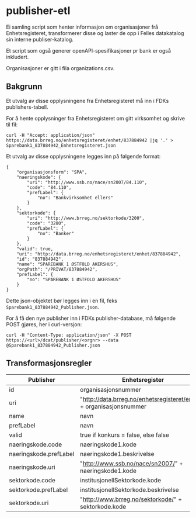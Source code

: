 # publisher-etl

Ei samling script som henter informasjon om organisasjoner frå Enhetsregisteret, transformerer disse og laster de opp i Felles datakatalog sin interne publiser-katalog.

Et script som også generer openAPI-spesifikasjoner pr bank er også inkludert.

Organisasjoner er gitt i fila organizations.csv.

## Bakgrunn

Et utvalg av disse opplysningene fra Enhetsregisteret må inn i FDKs publishers-tabell.

For å hente opplysninger fra Enhetsregisteret om gitt virksomhet og skrive til fil:

```
curl -H "Accept: application/json"  https://data.brreg.no/enhetsregisteret/enhet/837884942 |jq '.' > Sparebank1_837884942_Enhetsregisteret.json
```

Et utvalg av disse opplysningene legges inn på følgende format:

```
{
    "organisasjonsform": "SPA",
    "naeringskode": {
        "uri": "http://www.ssb.no/nace/sn2007/84.110",
        "code": "84.110",
        "prefLabel": {
            "no": "Bankvirksomhet ellers"
        }
    },
    "sektorkode": {
        "uri": "http://www.brreg.no/sektorkode/3200",
        "code": "3200",
        "prefLabel": {
            "no": "Banker"
        }
    },
    "valid": true,
    "uri": "http://data.brreg.no/enhetsregisteret/enhet/837884942",
    "id": "837884942",
    "name": "SPAREBANK 1 ØSTFOLD AKERSHUS",
    "orgPath": "/PRIVAT/837884942",
    "prefLabel": {
        "no": "SPAREBANK 1 ØSTFOLD AKERSHUS"
    }
}
```

Dette json-objektet bør legges inn i en fil, feks `Sparebank1_837884942_Publisher.json`.

For å få den nye publisher inn i FDKs publisher-database, må følgende POST gjøres, her i curl-versjon:

```
curl -H "Content-Type: application/json" -X POST https://<url>/dcat/publisher/<orgnr> --data @Sparebank1_837884942_Publisher.json
```

## Transformasjonsregler

Publisher              | Enhetsregister
---------------------- | ----------------------------------------------------------------------
id                     | organisasjonsnummer
uri                    | "<http://data.brreg.no/enhetsregisteret/enhet/>" + organisasjonsnummer
name                   | navn
prefLabel              | navn
valid                  | true if konkurs = false, else false
naeringskode.code      | naeringskode1.kode
naeringskode.prefLabel | naeringskode1.beskrivelse
naeringskode.uri       | "<http://www.ssb.no/nace/sn2007/>" + naeringskode1.kode
sektorkode.code        | institusjonellSektorkode.kode
sektorkode.prefLabel   | institusjonellSektorkode.beskrivelse
sektorkode.uri         | "<http://www.brreg.no/sektorkode/>" + sektorkode.kode
